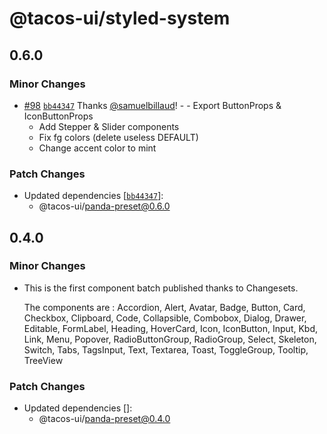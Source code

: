 # @tacos-ui/styled-system

## 0.6.0

### Minor Changes

- [#98](https://github.com/samuelbillaud/tacos-ui/pull/98) [`bb44347`](https://github.com/samuelbillaud/tacos-ui/commit/bb44347e85467afdebf4f5829dd1e1b926c0eeb0) Thanks [@samuelbillaud](https://github.com/samuelbillaud)! - - Export ButtonProps & IconButtonProps
  - Add Stepper & Slider components
  - Fix fg colors (delete useless DEFAULT)
  - Change accent color to mint

### Patch Changes

- Updated dependencies [[`bb44347`](https://github.com/samuelbillaud/tacos-ui/commit/bb44347e85467afdebf4f5829dd1e1b926c0eeb0)]:
  - @tacos-ui/panda-preset@0.6.0

## 0.4.0

### Minor Changes

- This is the first component batch published thanks to Changesets.

  The components are : Accordion, Alert, Avatar, Badge, Button, Card, Checkbox, Clipboard, Code, Collapsible, Combobox, Dialog, Drawer, Editable, FormLabel, Heading, HoverCard, Icon, IconButton, Input, Kbd, Link, Menu, Popover, RadioButtonGroup, RadioGroup, Select, Skeleton, Switch, Tabs, TagsInput, Text, Textarea, Toast, ToggleGroup, Tooltip, TreeView

### Patch Changes

- Updated dependencies []:
  - @tacos-ui/panda-preset@0.4.0
